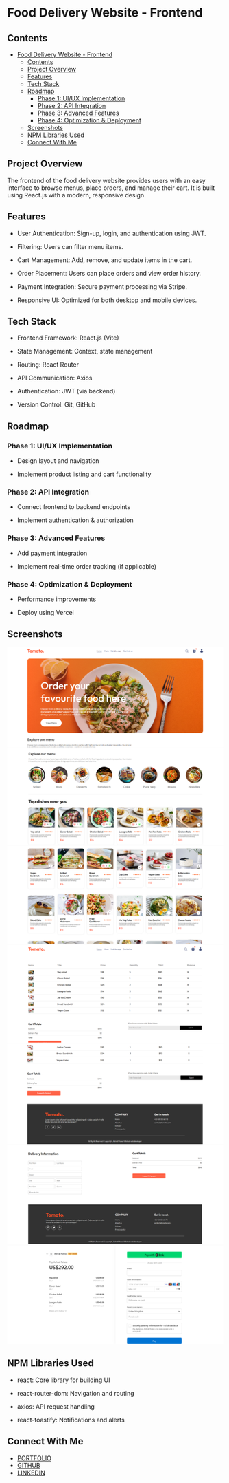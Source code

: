 # Food Delivery Website - Frontend

## Contents

- [Food Delivery Website - Frontend](#food-delivery-website---frontend)
  - [Contents](#contents)
  - [Project Overview](#project-overview)
  - [Features](#features)
  - [Tech Stack](#tech-stack)
  - [Roadmap](#roadmap)
    - [Phase 1: UI/UX Implementation](#phase-1-uiux-implementation)
    - [Phase 2: API Integration](#phase-2-api-integration)
    - [Phase 3: Advanced Features](#phase-3-advanced-features)
    - [Phase 4: Optimization \& Deployment](#phase-4-optimization--deployment)
  - [Screenshots](#screenshots)
  - [NPM Libraries Used](#npm-libraries-used)
  - [Connect With Me](#connect-with-me)

## Project Overview

The frontend of the food delivery website provides users with an easy interface to browse menus, place orders, and manage their cart. It is built using React.js with a modern, responsive design.

## Features

- User Authentication: Sign-up, login, and authentication using JWT.

- Filtering: Users can filter menu items.

- Cart Management: Add, remove, and update items in the cart.

- Order Placement: Users can place orders and view order history.

- Payment Integration: Secure payment processing via Stripe.

- Responsive UI: Optimized for both desktop and mobile devices.

## Tech Stack

- Frontend Framework: React.js (Vite)

- State Management: Context, state management

- Routing: React Router

- API Communication: Axios

- Authentication: JWT (via backend)

- Version Control: Git, GitHub

## Roadmap

### Phase 1: UI/UX Implementation

- Design layout and navigation

- Implement product listing and cart functionality

### Phase 2: API Integration

- Connect frontend to backend endpoints

- Implement authentication & authorization

### Phase 3: Advanced Features

- Add payment integration

- Implement real-time order tracking (if applicable)

### Phase 4: Optimization & Deployment

- Performance improvements

- Deploy using Vercel

## Screenshots

![logo](src/assets/img/Screenshot1.png)
![logo](src/assets/img/Screenshot2.png)
![logo](src/assets/img/Screenshot3.png)
![logo](src/assets/img/Screenshot4.png)
![logo](src/assets/img/Screenshot5.png)
![logo](src/assets/img/Screenshot6.png)
![logo](src/assets/img/Screenshot7.png)

## NPM Libraries Used

- react: Core library for building UI

- react-router-dom: Navigation and routing

- axios: API request handling

- react-toastify: Notifications and alerts


## Connect With Me

- [PORTFOLIO](ashrafpoless.vercel.app)
- [GITHUB](https://github.com/Ashrafpoless)
- [LINKEDIN](https://www.linkedin.com/in/ashraf-poless-034349317/)
